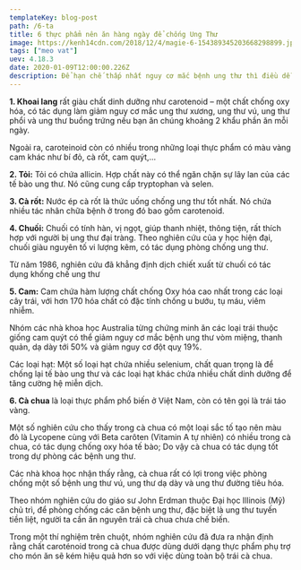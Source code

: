 ```yaml
---
templateKey: blog-post
path: /6-ta
title: 6 thực phẩm nên ăn hàng ngày để chống Ung Thư
image: https://kenh14cdn.com/2018/12/4/magie-6-154389345203668298899.jpg
tags: ["meo vat"]
uev: 4.18.3
date: 2020-01-09T12:00:00.226Z
description: Để hạn chế thấp nhất nguy cơ mắc bệnh ung thư thì điều dễ dàng nhất có thể làm là chỉ cần thêm các thực phẩm chế độ ăn hàng ngày.
---
```

**1. Khoai lang** rất giàu chất dinh dưỡng như carotenoid – một chất chống oxy hóa, có tác dụng làm giảm nguy cơ mắc ung thư xương, ung thư vú, ung thư phổi và ung thư buồng trứng nếu bạn ăn chúng khoảng 2 khẩu phần ăn mỗi ngày.

Ngoài ra, caroteinoid còn có nhiều trong những loại thực phẩm có màu vàng cam khác như bí đỏ, cà rốt, cam quýt,…

**2. Tỏi:** Tỏi có chứa allicin. Hợp chất này có thể ngăn chặn sự lây lan của các tế bào ung thư. Nó cũng cung cấp tryptophan và selen.

**3. Cà rốt:** Nước ép cà rốt là thức uống chống ung thư tốt nhất. Nó chứa nhiều tác nhân chữa bệnh ở trong đó bao gồm carotenoid.

**4. Chuối:** Chuối có tính hàn, vị ngọt, giúp thanh nhiệt, thông tiện, rất thích hợp với người bị ung thư đại tràng. Theo nghiên cứu của y học hiện đại, chuối giàu nguyên tố vi lượng kẽm, có tác dụng phòng chống ung thư.

Từ năm 1986, nghiên cứu đã khẳng định dịch chiết xuất từ chuối có tác dụng khống chế ung thư 

**5. Cam:** Cam chứa hàm lượng chất chống Oxy hóa cao nhất trong các loại cây trái, với hơn 170 hóa chất có đặc tính chống u bướu, tụ máu, viêm nhiễm.

Nhóm các nhà khoa học Australia từng chứng minh ăn các loại trái thuộc giống cam quýt có thể giảm nguy cơ mắc bệnh ung thư vòm miệng, thanh quản, dạ dày tới 50% và giảm nguy cơ đột quỵ 19%.

Các loại hạt: Một số loại hạt chứa nhiều selenium, chất quan trọng là để chống lại tế bào ung thư và các loại hạt khác chứa nhiều chất dinh dưỡng để tăng cường hệ miễn dịch.

**6. Cà chua** là loại thực phẩm phổ biến ở Việt Nam, còn có tên gọi là trái táo vàng.

Một số nghiên cứu cho thấy trong cà chua có một loại sắc tố tạo nên màu đỏ là Lycopene cùng với Beta carôten (Vitamin A tự nhiên) có nhiều trong cà chua, có tác dụng chống oxy hóa tế bào; Do vậy cà chua có tác dụng tốt trong dự phòng các bệnh ung thư.

Các nhà khoa học nhận thấy rằng, cà chua rất có lợi trong việc phòng chống một số bệnh ung thư vú, ung thư dạ dày và ung thư đường tiêu hóa.

Theo nhóm nghiên cứu do giáo sư John Erdman thuộc Đại học Illinois (Mỹ) chủ trì, để phòng chống các căn bệnh ung thư, đặc biệt là ung thư tuyến tiền liệt, người ta cần ăn nguyên trái cà chua chưa chế biến.

Trong một thí nghiệm trên chuột, nhóm nghiên cứu đã đưa ra nhận định rằng chất caroténoid trong cà chua được dùng dưới dạng thực phẩm phụ trợ cho món ăn sẽ kém hiệu quả hơn so với việc dùng toàn bộ trái cà chua.